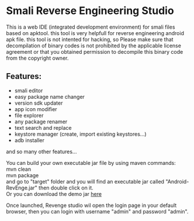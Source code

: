 # Smali Reverse Engineering Studio
This is a web IDE (integrated development environment) for smali files based on apktool.
this tool is very helpfull for reverse engineering android apk file.
this tool is not intented for hacking, so Please make sure that decompilation of binary codes
 is not prohibited by the applicable license agreement or that you obtained permission to 
decompile this binary code from the copyright owner.


Features:
---------

- smali editor
- easy package name changer
- version sdk updater
- app icon modifier
- file explorer
- any package renamer
- text search and replace
- keystore manager (create, import existing keystores...)
- adb installer

and so many other features...

You can build your own executable jar file by using maven commands:<br/>
mvn clean<br/>
mvn package <br/>
and go to "target" folder and you will find an executable jar called "Android-RevEnge.jar" then double click on it.<br/>
Or you can download the demo jar [here](http://www.mediafire.com/file/3i804dgusa5hph4/Android-RevEnge.jar/file)<br/>

Once launched, Revenge studio wil open the login page in your default browser, then you can login with username "admin" and password "admin".<br/>
